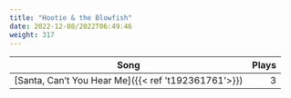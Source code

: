 ```yaml
---
title: "Hootie & the Blowfish"
date: 2022-12-08/2022T06:49:46
weight: 317
---
```




 Song | Plays 
----- | -----:
[Santa, Can’t You Hear Me]({{< ref 't192361761'>}}) | 3
